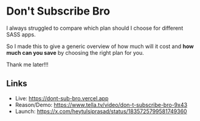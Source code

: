 # Don't Subscribe Bro

I always struggled to compare which plan should I choose for different SASS apps.

So I made this to give a generic overview of how much will it cost and **how much can you save** by choosing the right plan for you.

Thank me later!!!

## Links

- Live: https://dont-sub-bro.vercel.app
- Reason/Demo: https://www.tella.tv/video/don-t-subscribe-bro-9x43
- Launch: https://x.com/heytulsiprasad/status/1835725799581749360
